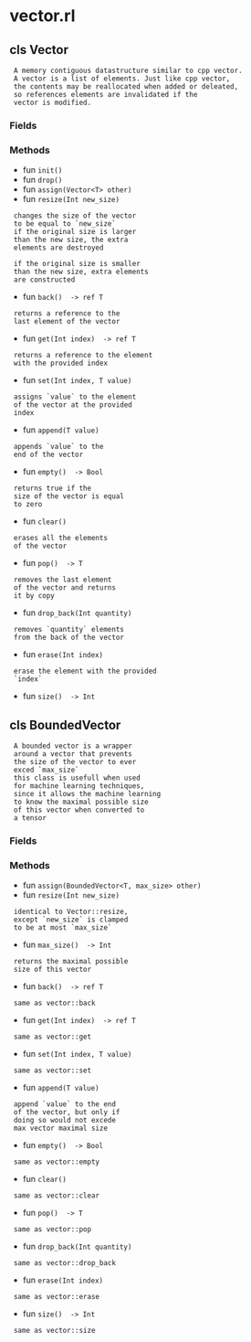 # vector.rl

## cls Vector
```
 A memory contiguous datastructure similar to cpp vector.
 A vector is a list of elements. Just like cpp vector,
 the contents may be reallocated when added or deleated,
 so references elements are invalidated if the 
 vector is modified.
```

### Fields


### Methods

* fun `init() `
* fun `drop() `
* fun `assign(Vector<T> other) `
* fun `resize(Int new_size) `
```
 changes the size of the vector
 to be equal to `new_size`
 if the original size is larger
 than the new size, the extra 
 elements are destroyed
 
 if the original size is smaller
 than the new size, extra elements
 are constructed
```
* fun `back()  -> ref T`
```
 returns a reference to the
 last element of the vector
```
* fun `get(Int index)  -> ref T`
```
 returns a reference to the element
 with the provided index
```
* fun `set(Int index, T value) `
```
 assigns `value` to the element
 of the vector at the provided
 index
```
* fun `append(T value) `
```
 appends `value` to the 
 end of the vector
```
* fun `empty()  -> Bool`
```
 returns true if the
 size of the vector is equal
 to zero
```
* fun `clear() `
```
 erases all the elements
 of the vector
```
* fun `pop()  -> T`
```
 removes the last element
 of the vector and returns
 it by copy
```
* fun `drop_back(Int quantity) `
```
 removes `quantity` elements
 from the back of the vector
```
* fun `erase(Int index) `
```
 erase the element with the provided
 `index`
```
* fun `size()  -> Int`

## cls BoundedVector
```
 A bounded vector is a wrapper
 around a vector that prevents 
 the size of the vector to ever 
 exced `max_size`
 this class is usefull when used
 for machine learning techniques, 
 since it allows the machine learning
 to know the maximal possible size
 of this vector when converted to
 a tensor
```

### Fields


### Methods

* fun `assign(BoundedVector<T, max_size> other) `
* fun `resize(Int new_size) `
```
 identical to Vector::resize,
 except `new_size` is clamped
 to be at most `max_size`
```
* fun `max_size()  -> Int`
```
 returns the maximal possible
 size of this vector
```
* fun `back()  -> ref T`
```
 same as vector::back
```
* fun `get(Int index)  -> ref T`
```
 same as vector::get
```
* fun `set(Int index, T value) `
```
 same as vector::set
```
* fun `append(T value) `
```
 append `value` to the end
 of the vector, but only if
 doing so would not excede
 max vector maximal size
```
* fun `empty()  -> Bool`
```
 same as vector::empty
```
* fun `clear() `
```
 same as vector::clear
```
* fun `pop()  -> T`
```
 same as vector::pop
```
* fun `drop_back(Int quantity) `
```
 same as vector::drop_back
```
* fun `erase(Int index) `
```
 same as vector::erase
```
* fun `size()  -> Int`
```
 same as vector::size
```


